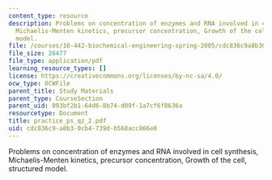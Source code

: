 ```yaml
---
content_type: resource
description: Problems on concentration of enzymes and RNA involved in cell synthesis,
  Michaelis-Menten kinetics, precursor concentration, Growth of the cell, structured
  model.
file: /courses/10-442-biochemical-engineering-spring-2005/cdc836c9a8b30cb4739db568acc866e8_practice_ps_qz_2.pdf
file_size: 26477
file_type: application/pdf
learning_resource_types: []
license: https://creativecommons.org/licenses/by-nc-sa/4.0/
ocw_type: OCWFile
parent_title: Study Materials
parent_type: CourseSection
parent_uid: 893bf2b1-64d6-8b74-d09f-1a7cf6f8636a
resourcetype: Document
title: practice_ps_qz_2.pdf
uid: cdc836c9-a8b3-0cb4-739d-b568acc866e8
---
```

Problems on concentration of enzymes and RNA involved in cell synthesis, Michaelis-Menten kinetics, precursor concentration, Growth of the cell, structured model.